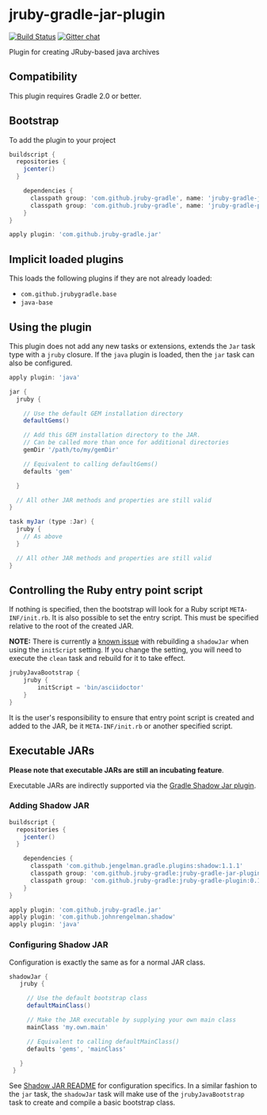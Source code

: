 jruby-gradle-jar-plugin
=======================

[![Build Status](https://buildhive.cloudbees.com/job/jruby-gradle/job/jruby-gradle-jar-plugin/badge/icon)](https://buildhive.cloudbees.com/job/jruby-gradle/job/jruby-gradle-jar-plugin/) [![Gitter chat](https://badges.gitter.im/jruby-gradle/jruby-gradle-plugin.png)](https://gitter.im/jruby-gradle/jruby-gradle-plugin)

Plugin for creating JRuby-based java archives


## Compatibility

This plugin requires Gradle 2.0 or better.

## Bootstrap

To add the plugin to your project
```groovy
buildscript {
  repositories {
    jcenter()
  }

    dependencies {
      classpath group: 'com.github.jruby-gradle', name: 'jruby-gradle-jar-plugin', version: '0.1.1'
      classpath group: 'com.github.jruby-gradle', name: 'jruby-gradle-plugin', version: '0.1.+'
    }
}

apply plugin: 'com.github.jruby-gradle.jar'
```

## Implicit loaded plugins

This loads the following plugins if they are not already loaded:
+ `com.github.jrubygradle.base`
+ `java-base`

## Using the plugin

This plugin does not add any new tasks or extensions, extends the `Jar` task type with a `jruby` closure. If the `java` plugin
is loaded, then the `jar` task can also be configured.

```groovy
apply plugin: 'java'

jar {
  jruby {

    // Use the default GEM installation directory
    defaultGems()

    // Add this GEM installation directory to the JAR.
    // Can be called more than once for additional directories
    gemDir '/path/to/my/gemDir'

    // Equivalent to calling defaultGems()
    defaults 'gem'

  }

  // All other JAR methods and properties are still valid
}

task myJar (type :Jar) {
  jruby {
    // As above
  }

  // All other JAR methods and properties are still valid
}
```

## Controlling the Ruby entry point script

If nothing is specified, then the bootstrap will look for a Ruby script `META-INF/init.rb`.
It is also possible to set the entry script. This must be specified relative to the root of the created JAR.

**NOTE:** There is currently a [known
issue](https://github.com/jruby-gradle/jruby-gradle-jar-plugin/issues/14) with
rebuilding a `shadowJar` when using the `initScript` setting. If you change the
setting, you will need to execute the `clean` task and rebuild for it to take
effect.

```groovy
jrubyJavaBootstrap {
    jruby {
        initScript = 'bin/asciidoctor'
    }
}
```

It is the user's responsibility to ensure that entry point script is created and added to the JAR, be it `META-INF/init.rb`
or another specified script.


## Executable JARs

**Please note that executable JARs are still an incubating feature**.

Executable JARs are indirectly supported via the [Gradle Shadow Jar plugin](http://plugins.gradle.org/plugin/com.github.johnrengelman.shadow).


### Adding Shadow JAR
```groovy
buildscript {
  repositories {
    jcenter()
  }

    dependencies {
      classpath 'com.github.jengelman.gradle.plugins:shadow:1.1.1'
      classpath group: 'com.github.jruby-gradle:jruby-gradle-jar-plugin:0.1.1'
      classpath group: 'com.github.jruby-gradle:jruby-gradle-plugin:0.1.+'
    }
}

apply plugin: 'com.github.jruby-gradle.jar'
apply plugin: 'com.github.johnrengelman.shadow'
apply plugin: 'java'
```

### Configuring Shadow JAR

Configuration is exactly the same as for a normal JAR class.

```groovy
shadowJar {
   jruby {

     // Use the default bootstrap class
     defaultMainClass()

     // Make the JAR executable by supplying your own main class
     mainClass 'my.own.main'

     // Equivalent to calling defaultMainClass()
     defaults 'gems', 'mainClass'

   }
 }
```

See [Shadow JAR README](https://github.com/johnrengelman/shadow/blob/master/README.md) for configuration specifics.
In a similar fashion to the `jar` task, the `shadowJar` task will make use of the `jrubyJavaBootstrap` task to
create and compile a basic bootstrap class.
